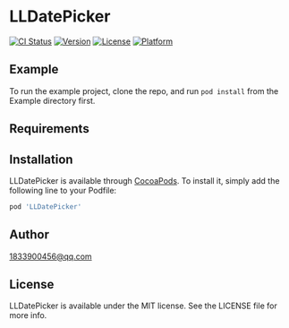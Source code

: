 # LLDatePicker

[![CI Status](https://img.shields.io/travis/1833900456@qq.com/LLDatePicker.svg?style=flat)](https://travis-ci.org/1833900456@qq.com/LLDatePicker)
[![Version](https://img.shields.io/cocoapods/v/LLDatePicker.svg?style=flat)](https://cocoapods.org/pods/LLDatePicker)
[![License](https://img.shields.io/cocoapods/l/LLDatePicker.svg?style=flat)](https://cocoapods.org/pods/LLDatePicker)
[![Platform](https://img.shields.io/cocoapods/p/LLDatePicker.svg?style=flat)](https://cocoapods.org/pods/LLDatePicker)

## Example

To run the example project, clone the repo, and run `pod install` from the Example directory first.

## Requirements

## Installation

LLDatePicker is available through [CocoaPods](https://cocoapods.org). To install
it, simply add the following line to your Podfile:

```ruby
pod 'LLDatePicker'
```

## Author

1833900456@qq.com

## License

LLDatePicker is available under the MIT license. See the LICENSE file for more info.
